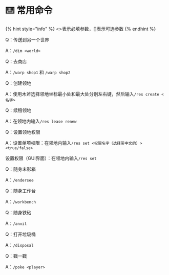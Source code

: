 # ⌨️ 常用命令

{% hint style="info" %}
<>表示必填参数，\[]表示可选参数
{% endhint %}

Q：传送到另一个世界

A：`/dim <world>`



Q：去商店

A：`/warp shop1` 和 `/warp shop2`



Q：创建领地

A：使用木斧选择领地坐标最小处和最大处分别左右键，然后输入`/res create <名字>`



Q：续租领地

A：在领地内输入`/res lease renew`



Q：设置领地权限

A：设置单项权限：在领地内输入`/res set <权限名字（选择带中文的）>  <true/false>`

&#x20;      设置权限（GUI界面）：在领地内输入`/res set`



Q：随身末影箱

A：`/endersee`



Q：随身工作台

A：`/workbench`



Q：随身铁砧

A：`/anvil`



Q：打开垃圾桶

A：`/disposal`



Q：戳一戳

A：`/poke <player>`
